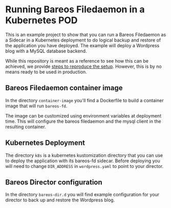 # Running Bareos Filedaemon in a Kubernetes POD

This is an example project to show that you can run a Bareos Filedaemon as a Sidecar in a Kubernetes deployment to do logical backup and restore of the application you have deployed. The example will deploy a Wordpress blog with a MySQL database backend.

While this repository is meant as a reference to see how this can be achieved, we provide [steps to reproduce the setup](STEP-BY-STEP.md). However, this is by no means ready to be used in production.

## Bareos Filedaemon container image
In the directory `container-image` you'll find a Dockerfile to build a container image that will run `bareos-fd`.

The image can be customized using environment variables at deployment time. This will configure the bareos filedaemon and the mysql client in the resulting container.

## Kubernetes Deployment
The directory `k8s` is a kubernetes kustomization directory that you can use to deploy the application with its bareos-fd sidecar. Before deploying you will need to change `DIR_ADDRESS` in `wordpress.yaml` to point to your director.

## Bareos Director configuration
In the directory `bareos-dir.d` you will find example configuration for your director to back up and restore the Wordpress blog.
